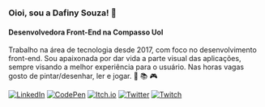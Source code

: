 ### Oioi, sou a Dafiny Souza! 🌵

#### Desenvolvedora Front-End na Compasso Uol

Trabalho na área de tecnologia desde 2017, com foco no desenvolvimento front-end. Sou apaixonada por dar vida a parte visual das aplicações, sempre visando a melhor experiência para o usuário. Nas horas vagas gosto de pintar/desenhar, ler e jogar. 🎨 📚 🎮

[![LinkedIn](https://img.shields.io/badge/LinkedIn-%230077B5.svg?&style=flat-square&logo=linkedin&logoColor=white)](https://www.linkedin.com/in/dafinysouza/)
[![CodePen](https://img.shields.io/badge/CodePen-2c303a?style=flat-square&logo=codepen&logoColor=snow)](https://codepen.io/dafinysouza)
[![Itch.io](https://img.shields.io/badge/Itch-%23FF0B34.svg?&style=flat-square&logo=Itch.io&logoColor=white)](https://dafinysouza.itch.io/)
[![Twitter](https://img.shields.io/badge/Twitter-%231DA1F2.svg?&style=flat-square&logo=Twitter&logoColor=white)](https://twitter.com/dafinysouza)
[![Twitch](https://img.shields.io/badge/Twitch-%239146FF.svg?&style=flat-square&logo=Twitch&logoColor=white)](https://www.twitch.tv/dafinysouza)
